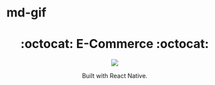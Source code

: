# md-gif

<!-- ![demo.gif](https://media.giphy.com/media/QrdGGRxNh6ZARholv7/giphy.gif) -->

<h1 align="center">:octocat: E-Commerce :octocat:</h1>

<p align="center">
    <img  src="https://media.giphy.com/media/QrdGGRxNh6ZARholv7/giphy.gif"/>
</p>
<p align="center">
    Built with React Native.
</p>